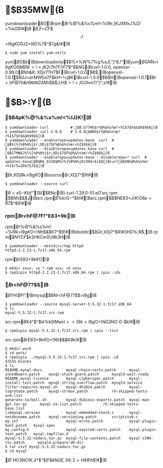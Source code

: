 # $B35MW(B
yumdownloader$B$O(Brpm$B%Q%C%1!<%8$r%@%&%s%m!<%I$9$k:]$KJXMx$J%D!<%k$G$9!#(B
$B%3%^%s%I$,F~$C$F$$$J$$>l9g$K$O0J2<$N%3%^%s%I$G%$%s%9%H!<%k$7$^$7$g$&!#(B
```
$ sudo yum install yum-utils
```

yum$B$G$b(Bdownloadonly$B%*%W%7%g%s$J$I$,$"$j$^$9$,!"(Byum$B$G$N%@%&%s%m!<%I$N>l9g$K$O0MB8$r>!<j$K2r7h$7$F$/$l$F$7$^$&$N$G(Bcurl-1.0.0, openssl-0.98.0$B$N$h$&$K;XDj$r$7$?$H$7$F(Bcurl-1.0.0$B$,(Bopenssl-1.0.1$B0J>e$rMW5a$7$F$$$k$H>!<j$K(Bcurl-1.0.0$B$H(Bopenssl-1.0.1$B$r<hF@$7$h$&$H$9$k$N$G$3$N$h$&$J;H$$>!<j$G$O$h$m$7$/$"$j$^$;$s!#(B


# $B>\:Y(B

### $B4pK\%@%&%s%m!<%IJ}K!(B
```
$ yumdownloader curl          # $B:G?7HG$r%@%&%s%m!<%I$7$h$&$H$9$k(B
$ yumdownloader curl-1.0.0    # 1.0.0$BHG$r%@%&%s%m!<%I$7$h$&$H$9$k(B
$ yumdownloader --enablerepo=updates-base  curl  # $B%l%]%8%H%j$r;XDj$7$F%@%&%s%m!<%I$9$k(B
$ yumdownloader --disablerepo=updates-base curl  # $BITMW$J%l%]%8%H%j$r;XDj$7$F%@%&%s%m!<%I$9$k(B
$ yumdownloader --enablerepo=updates-base --disablerepo=* curl  # updates-base$B$N$_0J30$N%l%]%8%H%j0J30$+$i$O(Bcurl$B$N%@%&%s%m!<%I$r5v2D$7$J$$(B
```

$B%=!<%9%3!<%I$r;XDj$9$k>l9g$K$O(Bsource$B%*%W%7%g%s$r;XDj$7$^$9!#(B 
```
$ yumdownloader --source curl
```
$B>e5-$K$h$j!"(B($BNc(B) curl-7.29.0-51.el7.src.rpm $B$N$h$&$J(Bsrc.rpm$B%U%!%$%k$r%@%&%s%m!<%I$G$-$^$9!#(Bsrc.rpm$B$NE83+J}K!$O8e=R$7$^$9!#(B


### rpm$B%Q%C%1!<%8$r<hF@$7$F!"E83+$9$k(B
rpm$B$r%@%&%s%m!<%I$9$k>l9g$K$O<!$N$h$&$K$7$^$9!#(Bdestdir$B$G%@%&%s%m!<%I@h$r;XDj$7$^$9!#3HD%;R$,(B.rpm$BNY$C$F$$$k$3$H$KCm0U$9$k$3$H(B
```
$ yumdownloader --destdir=/tmp httpd 
httpd-2.2.23-1.fc17.x86_64.rpm
```

rpm$B$rE83+$9$k$K$O(B
```
$ mkdir xxxx; cp *.rpm xxx; cd xxxx
$ rpm2cpio httpd-2.2.23-1.fc17.x86_64.rpm | cpio -idv
```

### $B%=!<%9%3!<%I$r<hF@$7$?$$(B
$B$?$H$($P!"(Bmysql$B$N%=!<%9%3!<%I$r<hF@$7$?$$>l9g(B
```
$ yumdownloader --source mysql-server-5.5.32-1.fc17.x86_64
$ ls
mysql-5.5.32-1.fc17.src.rpm
```

src.rpm$B$K4^$^$l$k%U%!%$%k0lMw$rI=<($9$k>l9g$O<!$N%3%^%s%I$G3NG'$G$-$k!#(B
```
$ rpm2cpio mysql-5.5.32-1.fc17.src.rpm | cpio --list
```

src.rpm$B$rE83+$9$k$K$O<!$N$h$&$K$9$k!#(B
```
$ mkdir work
$ cd work/
$ rpm2cpio ../mysql-5.5.32-1.fc17.src.rpm | cpio -id
42555 blocks
$ ls
README.mysql-docs           mysql-chain-certs.patch      mysql-innodbwarn.patch    mysql-stack-guard.patch      mysqld-wait-ready
README.mysql-license        mysql-cipherspec.patch       mysql-install-test.patch  mysql-string-overflow.patch  mysqld.service
filter-requires-mysql.sh    mysql-dh1024.patch           mysql-logrotate.patch     mysql-strmov.patch           rh-skipped-tests-arm.list
generate-tarball.sh         mysql-dubious-exports.patch  mysql-man-gpl.tar.gz      mysql-va-list.patch          rh-skipped-tests-base.list
libmysql.version            mysql-embedded-check.c       mysql-netdevname.patch    mysql-versioning.patch       scriptstub.c
my.cnf                      mysql-errno.patch            mysql-plugin-bool.patch   mysql.spec
my_config.h                 mysql-expired-certs.patch    mysql-plugin-test.patch   mysql.tmpfiles.d
mysql-5.5.32-nodocs.tar.gz  mysql-file-contents.patch    mysql-s390-tsc.patch      mysqld-prepare-db-dir
$ tar zxvf mysql-5.5.32-nodocs.tar.gz
$ cd mysql
```
$B$"$H$O$3$NCf$K%=!<%9%3!<%I$,4^$^$l$F$$$k$N$GE,59;2>H$9$l$P$h$$!#(B


